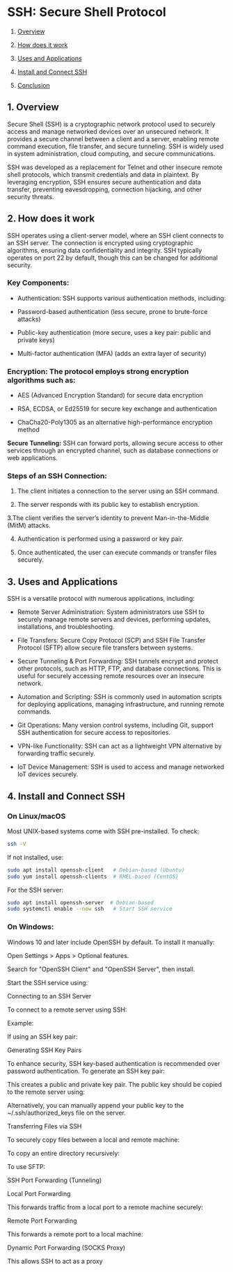 # SSH: Secure Shell Protocol
1. [Overview](#overview)

2. [How does it work](#how)

3. [Uses and Applications](#usage)

4. [Install and Connect SSH](#install)

5. [Conclusion](#conclusion)

<a name="overview"></a>
## 1. Overview
Secure Shell (SSH) is a cryptographic network protocol used to securely access and manage networked devices over an unsecured network. It provides a secure channel between a client and a server, enabling remote command execution, file transfer, and secure tunneling. SSH is widely used in system administration, cloud computing, and secure communications.

SSH was developed as a replacement for Telnet and other insecure remote shell protocols, which transmit credentials and data in plaintext. By leveraging encryption, SSH ensures secure authentication and data transfer, preventing eavesdropping, connection hijacking, and other security threats.

<a name="how"></a>
## 2. How does it work
SSH operates using a client-server model, where an SSH client connects to an SSH server. The connection is encrypted using cryptographic algorithms, ensuring data confidentiality and integrity. SSH typically operates on port 22 by default, though this can be changed for additional security.

### Key Components:

- Authentication: SSH supports various authentication methods, including:

- Password-based authentication (less secure, prone to brute-force attacks)

- Public-key authentication (more secure, uses a key pair: public and private keys)

- Multi-factor authentication (MFA) (adds an extra layer of security)

### Encryption: The protocol employs strong encryption algorithms such as:

- AES (Advanced Encryption Standard) for secure data encryption

- RSA, ECDSA, or Ed25519 for secure key exchange and authentication

- ChaCha20-Poly1305 as an alternative high-performance encryption method

**Secure Tunneling:** SSH can forward ports, allowing secure access to other services through an encrypted channel, such as database connections or web applications.

### Steps of an SSH Connection:

1. The client initiates a connection to the server using an SSH command.

2. The server responds with its public key to establish encryption.

3.The client verifies the server’s identity to prevent Man-in-the-Middle (MitM) attacks.

4. Authentication is performed using a password or key pair.

5. Once authenticated, the user can execute commands or transfer files securely.

<a name="usage"></a>
## 3. Uses and Applications
SSH is a versatile protocol with numerous applications, including:

- Remote Server Administration: System administrators use SSH to securely manage remote servers and devices, performing updates, installations, and troubleshooting.

- File Transfers: Secure Copy Protocol (SCP) and SSH File Transfer Protocol (SFTP) allow secure file transfers between systems.

- Secure Tunneling & Port Forwarding: SSH tunnels encrypt and protect other protocols, such as HTTP, FTP, and database connections. This is useful for securely accessing remote resources over an insecure network.

- Automation and Scripting: SSH is commonly used in automation scripts for deploying applications, managing infrastructure, and running remote commands.

- Git Operations: Many version control systems, including Git, support SSH authentication for secure access to repositories.

- VPN-like Functionality: SSH can act as a lightweight VPN alternative by forwarding traffic securely.

- IoT Device Management: SSH is used to access and manage networked IoT devices securely.

<a name="install"></a>
## 4. Install and Connect SSH

### On Linux/macOS
Most UNIX-based systems come with SSH pre-installed. To check:

```sh 
ssh -V
```
If not installed, use:
```sh 
sudo apt install openssh-client   # Debian-based (Ubuntu)
sudo yum install openssh-clients  # RHEL-based (CentOS)
```
For the SSH server:
```sh 
sudo apt install openssh-server  # Debian-based
sudo systemctl enable --now ssh   # Start SSH service
```
### On Windows:

Windows 10 and later include OpenSSH by default. To install it manually:

Open Settings > Apps > Optional features.

Search for "OpenSSH Client" and "OpenSSH Server", then install.

Start the SSH service using:

Connecting to an SSH Server

To connect to a remote server using SSH:

Example:

If using an SSH key pair:

Generating SSH Key Pairs

To enhance security, SSH key-based authentication is recommended over password authentication. To generate an SSH key pair:

This creates a public and private key pair. The public key should be copied to the remote server using:

Alternatively, you can manually append your public key to the ~/.ssh/authorized_keys file on the server.

Transferring Files via SSH

To securely copy files between a local and remote machine:

To copy an entire directory recursively:

To use SFTP:

SSH Port Forwarding (Tunneling)

Local Port Forwarding

This forwards traffic from a local port to a remote machine securely:

Remote Port Forwarding

This forwards a remote port to a local machine:

Dynamic Port Forwarding (SOCKS Proxy)

This allows SSH to act as a proxy
